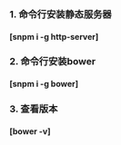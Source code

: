 ### 1. 命令行安装静态服务器
#### [snpm i -g http-server]

### 2. 命令行安装bower
#### [snpm i -g bower]
### 3. 查看版本
#### [bower -v]
